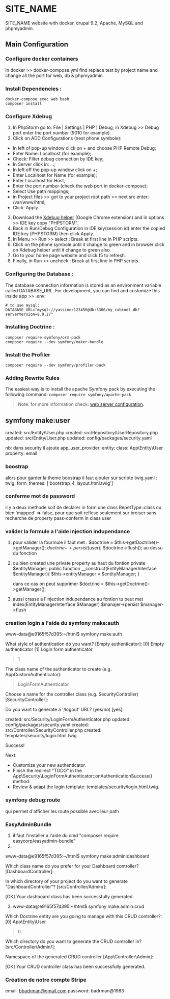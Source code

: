 # SITE_NAME

SITE_NAME website with docker, drupal 9.2, Apache, MySQL and phpmyadmin.


## Main Configuration

### Configure docker containers

In docker >> docker-compose.yml find replace test by project name and change all the port for web, db & phpmyadmin.


### Install Dependencies :

```
docker-compose exec web bash
composer install
```


### Configure Xdebug

1. In PhpStorm go to: File | Settings | PHP | Debug, in Xdebug >> Debug port enter the port number (9010 for example).
2. Click on ADD Configurations (next phone symbole):
  - In left of pop-up window click on + and choose PHP Remote Debug;
  - Enter Name: Localhost (for example);
  - Check: Filter debug connection by IDE key;
  - In Server click in: ...;
  - In left off the pop-up window click on +;
  - Enter Localhost for Name (for example);
  - Enter Localhost for Host,
  - Enter the port number (check the web port in docker-compose);
  - Select Use path mappings;
  - in Project files >> got to your project root path >> next src enter: /var/www/html;
  - Click: Apply.
3. Download the [Xdebug helper](https://chrome.google.com/webstore/detail/xdebug-helper/eadndfjplgieldjbigjakmdgkmoaaaoc) (Google Chrome extension) and in options >> IDE key copy "PHPSTORM".
4. Back in Run/Debug Configuration in IDE key(session id) enter the copied IDE key (PHPSTORM) then click Apply.
5. In Menu >> Run >> select : Break at first line in PHP scripts.
6. Click on the phone symbole until it change to green and in browser click on Xdebug helper until it change to green also
7. Go to your home page website and click f5 to refresh.
8. Finally, in Run >> uncheck : Break at first line in PHP scripts.


### Configuring the Database :

The database connection information is stored as an environment variable called DATABASE_URL. 
For development, you can find and customize this inside app >> .env:

```
# to use mysql:
DATABASE_URL="mysql://yassine:123456@db:3306/my_cabinet_db?serverVersion=8.0.27"
```


### Installing Doctrine :

```
composer require symfony/orm-pack
composer require --dev symfony/maker-bundle
```


### Install the Profiler

`composer require --dev symfony/profiler-pack`


### Adding Rewrite Rules

The easiest way is to install the apache Symfony pack by executing the following command: `composer require symfony/apache-pack`
> Note: for more information check: [web server configuration](https://symfony.com/doc/current/setup/web_server_configuration.html).


## symfony make:user

created: src/Entity/User.php
 created: src/Repository/UserRepository.php
 updated: src/Entity/User.php
 updated: config/packages/security.yaml    

nb: dans security il ajoute 
 app_user_provider:
            entity:
                class: App\Entity\User
                property: email


### boostrap 
  alors pour garder la theme boostrap il faut ajouter sur scripte twig.yaml :
  twig:
         form_themes: ['bootstrap_4_layout.html.twig']

### conferme mot de password
 il y a deux methode soit de declarer in form une class RepetType::class  ou bien  'mapped' => false, pour que soit reflese seulement sur broiser sans recherche de property pass-conferm in class user

 ### valider la formule a l'aide injection indupendance 

  1) pour valider la fourmule il faut met : 
            $doctrine = $this->getDoctrine()->getManager();
            $doctrine->persist($user);
            $doctrine->flush();
  au dessu du fonction 
  2) ou bien created une private property au haut du fontion 
       private $entityManager;
       public function __construct(EntityManagerInterface $entityManager){
         $this->entityManager = $entityManager;
       }

       dans ce cas on peut supprimer  $doctrine = $this->getDoctrine()->getManager();
  3) aussi crasse a l'injection indupendance au fontion tu peut met index(EntityManagerInterface $Manager)
   $manajer->persist
   $manager->flush

   ### creation login a l'aide du symfony make:auth

   www-data@e9165f57d395:~/html$ symfony make:auth

 What style of authentication do you want? [Empty authenticator]:
  [0] Empty authenticator
  [1] Login form authenticator
 > 1

 The class name of the authenticator to create (e.g. AppCustomAuthenticator):
 > LoginFormAuthenticator

 Choose a name for the controller class (e.g. SecurityController) [SecurityController]:
 > 

 Do you want to generate a '/logout' URL? (yes/no) [yes]:
 > 

 created: src/Security/LoginFormAuthenticator.php
 updated: config/packages/security.yaml
 created: src/Controller/SecurityController.php
 created: templates/security/login.html.twig

           
  Success! 
           

 Next:
 - Customize your new authenticator.
 - Finish the redirect "TODO" in the App\Security\LoginFormAuthenticator::onAuthenticationSuccess() method.
 - Review & adapt the login template: templates/security/login.html.twig.

 ### symfony debug:route 
 qui permet d'afficher les route possible avec leur path

 ### EasyAdminBundle

 1) il faut l'installer a l'aide du cmd "composer require easycorp/easyadmin-bundle"
 2) 
www-data@e9165f57d395:~/html$ symfony make:admin:dashboard

 Which class name do you prefer for your Dashboard controller? [DashboardController]:
 > 

 In which directory of your project do you want to generate "DashboardController"? [src/Controller/Admin/]:
 > 


                                                                                                                        
 [OK] Your dashboard class has been successfully generated.            

 3) www-data@e9165f57d395:~/html$ symfony make:admin:crud

 Which Doctrine entity are you going to manage with this CRUD controller?:
  [0] App\Entity\User
 > 0

 Which directory do you want to generate the CRUD controller in? [src/Controller/Admin/]:
 > 

 Namespace of the generated CRUD controller [App\Controller\Admin]:
 > 

                                                                                                                        
 [OK] Your CRUD controller class has been successfully generated.

 ### Création de notre compte Stripe
   email:  bbadrman@gmail.com
   password: badrman@1983